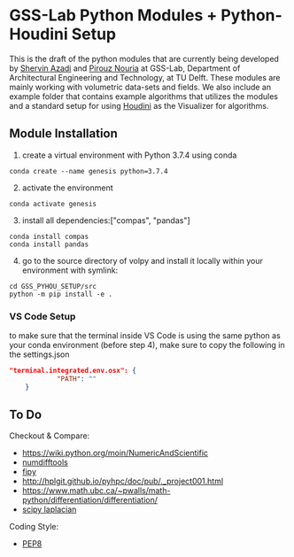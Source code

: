 # GSS-Lab Python Modules + Python-Houdini Setup

This is the draft of the python modules that are currently being developed by [Shervin Azadi](https://github.com/shervinazadi) and [Pirouz Nouria](https://github.com/Pirouz-Nourian) at GSS-Lab, Department of Architectural Engineering and Technology, at TU Delft. These modules are mainly working with volumetric data-sets and fields. We also include an example folder that contains example algorithms that utilizes the modules and a standard setup for using [Houdini](https://www.sidefx.com/) as the Visualizer for algorithms.

## Module Installation

1. create a virtual environment with Python 3.7.4 using conda
``` Shell Script
conda create --name genesis python=3.7.4
```

2. activate the environment
``` Shell Script
conda activate genesis
```

3. install all dependencies:["compas", "pandas"]
``` Shell Script
conda install compas
conda install pandas
```

4. go to the source directory of volpy and install it locally within your environment with symlink:
``` Shell Script
cd GSS_PYHOU_SETUP/src
python -m pip install -e .
```

### VS Code Setup

to make sure that the terminal inside VS Code is using the same python as your conda environment (before step 4), make sure to copy the following in the settings.json

``` JSON
"terminal.integrated.env.osx": {
            "PATH": ""
    }
```

## To Do

Checkout & Compare:
- https://wiki.python.org/moin/NumericAndScientific
- [numdifftools](https://github.com/pbrod/numdifftools)
- [fipy](https://www.ctcms.nist.gov/fipy/)
- http://hplgit.github.io/pyhpc/doc/pub/._project001.html
- https://www.math.ubc.ca/~pwalls/math-python/differentiation/differentiation/
- [scipy laplacian](https://mail.python.org/pipermail/scipy-user/2013-April/034452.html)

Coding Style:
- [PEP8](https://www.python.org/dev/peps/pep-0008/)
